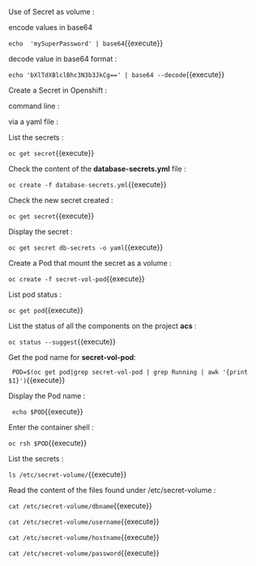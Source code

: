 
Use of Secret as volume :



encode values in base64

`echo  'mySuperPassword' | base64`{{execute}}

decode value in base64 format :


`echo 'bXlTdXBlclBhc3N3b3JkCg==' | base64 --decode`{{execute}}


Create a Secret in Openshift :

command line :



via a yaml file :

List the secrets :

`oc get secret`{{execute}}

Check the content of the **database-secrets.yml** file :

`oc create -f database-secrets.yml`{{execute}}

Check the new secret created :

`oc get secret`{{execute}}

Display the secret :

`oc get secret db-secrets -o yaml`{{execute}}


Create  a Pod that mount the secret as a volume :


`oc create -f secret-vol-pod`{{execute}}

List pod status :

`oc get pod`{{execute}}

List the status of all the components on the project **acs** :

`oc status --suggest`{{execute}}

Get the pod name for  **secret-vol-pod**:

` POD=$(oc get pod|grep secret-vol-pod | grep Running | awk '{print $1}')`{{execute}}

Display the Pod name :

` echo $POD`{{execute}}

Enter the container shell :

`oc rsh $POD`{{execute}}

List the secrets :

`ls /etc/secret-volume/`{{execute}}


Read the content of the files found under /etc/secret-volume :

`cat /etc/secret-volume/dbname`{{execute}}

`cat /etc/secret-volume/username`{{execute}}

`cat /etc/secret-volume/hostname`{{execute}}

`cat /etc/secret-volume/password`{{execute}}
